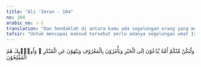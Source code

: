 ```yaml
---
title: "Ali 'Imran - 104"
no: 104
arabic_no: ١٠٤
translation: "Dan hendaklah di antara kamu ada segolongan orang yang menyeru kepada kebajikan, menyuruh (berbuat) yang makruf, dan mencegah dari yang mungkar. Dan mereka itulah orang-orang yang beruntung."
tafsir: "Untuk mencapai maksud tersebut perlu adanya segolongan umat Islam yang bergerak dalam bidang dakwah yang selalu memberi peringatan, bilamana tampak gejala-gejala perpecahan dan penyelewengan. Karena itu pada ayat ini diperintahkan agar di antara umat Islam ada segolongan umat yang terlatih di bidang dakwah yang dengan tegas menyerukan kepada kebajikan, menyuruh kepada yang makruf (baik) dan mencegah dari yang mungkar (maksiat). Dengan demikian umat Islam akan terpelihara dari perpecahan dan infiltrasi pihak manapun.\n\nMenganjurkan berbuat kebaikan saja tidaklah cukup tetapi harus dibarengi dengan menghilangkan sifat-sifat yang buruk. Siapa saja yang ingin mencapai kemenangan, maka ia terlebih dahulu harus mengetahui persyaratan dan taktik perjuangan untuk mencapainya, yaitu kemenangan tidak akan tercapai melainkan dengan kekuatan, dan kekuatan tidak akan terwujud melainkan dengan persatuan. Persatuan yang kukuh dan kuat tidak akan tercapai kecuali dengan sifat-sifat keutamaan. Tidak terpelihara keutamaan itu melainkan dengan terpeliharanya agama dan akhirnya tidak mungkin agama terpelihara melainkan dengan adanya dakwah. Maka kewajiban pertama umat Islam itu ialah menggiatkan dakwah agar agama dapat berkembang baik dan sempurna sehingga banyak pemeluknya.\n\nDengan dorongan agama akan tercapailah bermacam-macam kebajikan sehingga terwujud persatuan yang kukuh kuat. Dari persatuan yang kukuh kuat tersebut akan timbullah kemampuan yang besar untuk mencapai kemenangan dalam setiap perjuangan. Mereka yang memenuhi syarat-syarat perjuangan itulah orang-orang yang sukses dan beruntung."
---
```


وَلْتَكُنْ مِّنْكُمْ اُمَّةٌ يَّدْعُوْنَ اِلَى الْخَيْرِ وَيَأْمُرُوْنَ بِالْمَعْرُوْفِ وَيَنْهَوْنَ عَنِ الْمُنْكَرِ ۗ وَاُولٰۤىِٕكَ هُمُ الْمُفْلِحُوْنَ 
